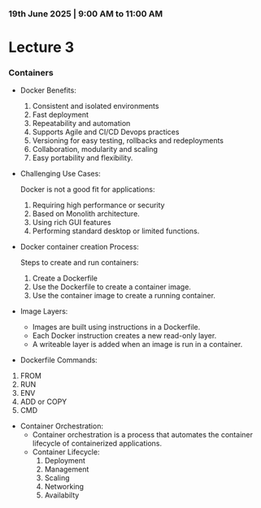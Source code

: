 ### 19th June 2025 | 9:00 AM to 11:00 AM

# Lecture 3

### Containers


- Docker Benefits:
    1. Consistent and isolated environments
    2. Fast deployment
    3. Repeatability and automation
    4. Supports Agile and CI/CD Devops practices
    5. Versioning for easy testing, rollbacks and redeployments
    6. Collaboration, modularity and scaling
    7. Easy portability and flexibility.


- Challenging Use Cases:

    Docker is not a good fit for applications:
    1. Requiring high performance or security
    2. Based on Monolith architecture.
    3. Using rich GUI features
    4. Performing standard desktop or limited functions.


- Docker container creation Process:

    Steps to create and run containers:
    1. Create a Dockerfile
    2. Use the Dockerfile to create a container image.
    3. Use the container image to create a running container.


- Image Layers:
    * Images are built using instructions in a Dockerfile.
    * Each Docker instruction creates a new read-only layer.
    * A writeable layer is added when an image is run in a container.

- Dockerfile Commands:
1. FROM
2. RUN
3. ENV
4. ADD or COPY
5. CMD

- Container Orchestration:
    * Container orchestration is a process that automates the container lifecycle of containerized applications.
    * Container Lifecycle:
        1. Deployment
        2. Management
        3. Scaling
        4. Networking
        5. Availabilty